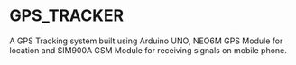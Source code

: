 # GPS_TRACKER
A GPS Tracking system built using Arduino UNO, NEO6M GPS Module for location and SIM900A GSM Module for receiving signals on mobile phone. 
